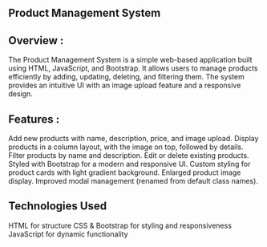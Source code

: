 ## Product Management System

## Overview :
The Product Management System is a simple web-based application built using HTML, JavaScript, and Bootstrap. It allows users to manage products efficiently by adding, updating, deleting, and filtering them. The system provides an intuitive UI with an image upload feature and a responsive design.

## Features :
Add new products with name, description, price, and image upload.
Display products in a column layout, with the image on top, followed by details.
Filter products by name and description.
Edit or delete existing products.
Styled with Bootstrap for a modern and responsive UI.
Custom styling for product cards with light gradient background.
Enlarged product image display.
Improved modal management (renamed from default class names).

## Technologies Used
HTML for structure
CSS & Bootstrap for styling and responsiveness
JavaScript for dynamic functionality

